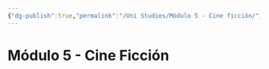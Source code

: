```yaml
---
{"dg-publish":true,"permalink":"/Uni Studies/Módulo 5 - Cine ficción/","title":"Módulo 5 - Cine ficción","tags":["Contexto/Universidad",""],"created":"2023-03-14T13:36:57.817-05:00","updated":"2023-09-26T21:25:46.371-05:00"}
---
```



# Módulo 5 - Cine Ficción
